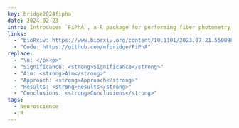```yaml
---
key: bridge2024fipha
date: 2024-02-23
intro: Introduces `FiPhA`, a R package for performing fiber photometry analysis.
links:
  - "bioRxiv: https://www.biorxiv.org/content/10.1101/2023.07.21.550098v2"
  - "Code: https://github.com/mfbridge/FiPhA"
replace:
  - "\n: </p><p>"
  - "Significance: <strong>Significance</strong>"
  - "Aim: <strong>Aim</strong>"
  - "Approach: <strong>Approach</strong>"
  - "Results: <strong>Results</strong>"
  - "Conclusions: <strong>Conclusions</strong>"
tags:
  - Neuroscience
  - R
---
```


